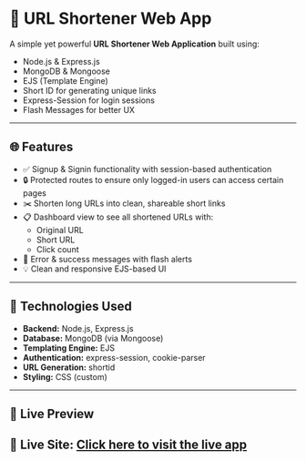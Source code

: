 # 🔗 URL Shortener Web App

A simple yet powerful **URL Shortener Web Application** built using:

- Node.js & Express.js
- MongoDB & Mongoose
- EJS (Template Engine)
- Short ID for generating unique links
- Express-Session for login sessions
- Flash Messages for better UX

---

## 🌐 Features

- ✅ Signup & Signin functionality with session-based authentication
- 🔒 Protected routes to ensure only logged-in users can access certain pages
- ✂️ Shorten long URLs into clean, shareable short links
- 📋 Dashboard view to see all shortened URLs with:
  - Original URL
  - Short URL
  - Click count
- 🚦 Error & success messages with flash alerts
- 💡 Clean and responsive EJS-based UI

---

## 🔧 Technologies Used

- **Backend:** Node.js, Express.js
- **Database:** MongoDB (via Mongoose)
- **Templating Engine:** EJS
- **Authentication:** express-session, cookie-parser
- **URL Generation:** shortid
- **Styling:** CSS (custom)

---

## 🚀 Live Preview

🔗 **Live Site:** [Click here to visit the live app](#)  
---

